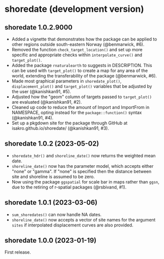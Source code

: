# shoredate (development version)

## shoredate 1.0.2.9000
- Added a vignette that demonstrates how the package can be applied to other
 regions outside south-eastern Norway (@benmarwick, #6).
- Removed the function `check_target_location()` and set up more specific and
 appropriate checks within `interpolate_curve()` and `target_plot()`.
- Added the package `rnaturalearth` to suggests in DESCRIPTION. This can be used
 with `target_plot()` to create a map for any area of the world, extending the 
 transferability of the package (@benmarwick, #6).
- Made most graphical parameters in `shoredate_plot()`, `displacement_plot()` 
 and `target_plot()` variables that be adjusted by the user (@kanishkan91, #5).
- Adjusted how the "geom" column of targets passed to `target_plot()` are 
 evaluated (@kanishkan91, #2).
- Cleaned up code to reduce the amount of Import and ImportFrom in NAMESPACE,
 opting instead for the `package::function()` syntax (@kanishkan91, #4).
- Set up a pkgdown site for the package through GitHub at 
  isakro.github.io/shoredate/ (@kanishkan91, #3).

## shoredate 1.0.2 (2023-05-02)
 - `shoredate_hdr()` and `shoreline_date()` now returns the weighted mean date.
 - `shoreline_date()` now has the parameter model, which accepts either "none" 
 or "gamma". If "none" is specified then the distance between site and shoreline
 is assumed to be zero.
 - Now using the package `ggspatial` for scale bar in maps rather than `ggsn`, 
 due  to the retiring of r-spatial packages (@rsbivand, #1).

## shoredate 1.0.1 (2023-03-06)

 - `sum_shoredates()` can now handle NA dates.
 - `shoreline_date()` now accepts a vector of site names for the argument 
 `sites` if interpolated displacement curves are also provided.

## shoredate 1.0.0 (2023-01-19)
First release.

